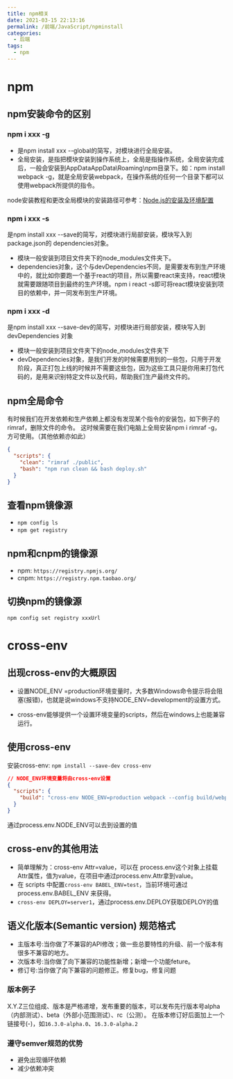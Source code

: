 ```yaml
---
title: npm相关
date: 2021-03-15 22:13:16
permalink: /前端/JavaScript/npminstall
categories:
  - 后端
tags:
  - npm
---
```

# npm
## npm安装命令的区别

### npm i xxx -g

- 是npm install xxx --global的简写，对模块进行全局安装。
- 全局安装，是指把模块安装到操作系统上，全局是指操作系统，全局安装完成后，一般会安装到AppDataAppData\Roaming\npm目录下。如：npm install webpack -g，就是全局安装webpack，在操作系统的任何一个目录下都可以使用webpack所提供的指令。

node安装教程和更改全局模块的安装路径可参考：[Node.js的安装及环境配置](https://blog.csdn.net/weixin_42881768/article/details/105028164)

### npm i xxx -s

是npm install xxx --save的简写，对模块进行局部安装，模块写入到package.json的 dependencies对象。

- 模块一般安装到项目文件夹下的node_modules文件夹下。
- dependencies对象，这个与devDependencies不同，是需要发布到生产环境中的，就比如你要跑一个基于react的项目，所以需要react来支持，react模块就需要跟随项目到最终的生产环境。npm i react -s即可将react模块安装到项目的依赖中，并一同发布到生产环境。

### npm i xxx -d

是npm install xxx --save-dev的简写，对模块进行局部安装，模块写入到 devDependencies 对象

- 模块一般安装到项目文件夹下的node_modules文件夹下
- devDependencies对象，是我们开发的时候需要用到的一些包，只用于开发阶段，真正打包上线的时候并不需要这些包，因为这些工具只是你用来打包代码的，是用来识别特定文件以及代码，帮助我们生产最终文件的。

## npm全局命令

有时候我们在开发依赖和生产依赖上都没有发现某个指令的安装包，如下例子的rimraf，删除文件的命令。
这时候需要在我们电脑上全局安装npm i rimraf -g，方可使用。（其他依赖亦如此）
```json
{
  "scripts": {
    "clean": "rimraf ./public",
    "bash": "npm run clean && bash deploy.sh"
  }
}
```
## 查看npm镜像源

- `npm config ls`
- `npm get registry`

## npm和cnpm的镜像源

- npm: `https://registry.npmjs.org/`
- cnpm: `https://registry.npm.taobao.org/`

## 切换npm的镜像源

`npm config set registry xxxUrl`

# cross-env
## 出现cross-env的大概原因
- 设置NODE_ENV =production环境变量时，大多数Windows命令提示将会阻塞(报错)，也就是说windows不支持NODE_ENV=development的设置方式。

- cross-env能够提供一个设置环境变量的scripts，然后在windows上也能兼容运行。

## 使用cross-env
安装cross-env: `npm install --save-dev cross-env`
```json
// NODE_ENV环境变量将由cross-env设置
{
  "scripts": {
    "build": "cross-env NODE_ENV=production webpack --config build/webpack.config.js"
  }
}
```
通过process.env.NODE_ENV可以去到设置的值

## cross-env的其他用法
- 简单理解为：cross-env Attr=value，可以在 process.env这个对象上挂载Attr属性，值为value，在项目中通过process.env.Attr拿到value。
- 在 scripts 中配置`cross-env BABEL_ENV=test`，当前环境可通过 process.env.BABEL_ENV 来获得。
- `cross-env DEPLOY=server1`，通过process.env.DEPLOY获取DEPLOY的值

## 语义化版本(Semantic version) 规范格式
- 主版本号:当你做了不兼容的API修改；做一些总要特性的升级、前一个版本有很多不兼容的地方。
- 次版本号:当你做了向下兼容的功能性新增；新增一个功能feture。
- 修订号:当你做了向下兼容的问题修正。修复bug，修复问题
### 版本例子
X.Y.Z三位组成、版本是严格递增，发布重要的版本，可以发布先行版本号alpha（内部测试）、beta（外部小范围测试）、rc（公测）。
在版本修订好后面加上一个链接号(-)，如`16.3.0-alpha.0`、`16.3.0-alpha.2`
### 遵守semver规范的优势
- 避免出现循环依赖
- 减少依赖冲突